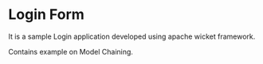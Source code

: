 # Login Form 
It is a sample Login application developed using apache wicket framework.

Contains example on Model Chaining.
